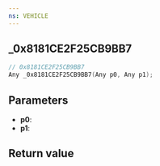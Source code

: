 ```yaml
---
ns: VEHICLE
---
```

## _0x8181CE2F25CB9BB7

```c
// 0x8181CE2F25CB9BB7
Any _0x8181CE2F25CB9BB7(Any p0, Any p1);
```


## Parameters
* **p0**: 
* **p1**: 

## Return value
